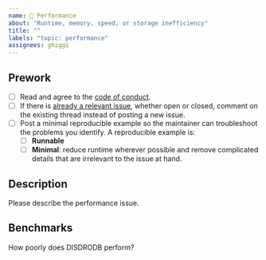 ```yaml
---
name: 🐢 Performance
about: "Runtime, memory, speed, or storage inefficiency"
title: ""
labels: "topic: performance"
assignees: ghiggi
---
```


## Prework

- [ ] Read and agree to the [code of conduct](https://github.com/ltelab/disdrodb/blob/main/CODE_OF_CONDUCT.md).
- [ ] If there is [already a relevant issue](https://github.com/ltelab/disdrodb/issues), whether open or closed, comment on the existing thread instead of posting a new issue.
- [ ] Post a minimal reproducible example so the maintainer can troubleshoot the problems you identify. A reproducible example is:
  - [ ] **Runnable**
  - [ ] **Minimal**: reduce runtime wherever possible and remove complicated details that are irrelevant to the issue at hand.

## Description

Please describe the performance issue.

## Benchmarks

How poorly does DISDRODB perform? 
